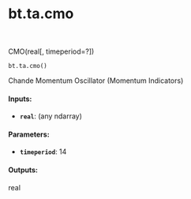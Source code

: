 <div itemscope itemtype="http://developers.google.com/ReferenceObject">
<meta itemprop="name" content="bt.ta.cmo" />
<meta itemprop="path" content="Stable" />
</div>

# bt.ta.cmo

<!-- Insert buttons and diff -->

<table class="tfo-notebook-buttons tfo-api nocontent" align="left">

</table>



CMO(real[, timeperiod=?])

<pre class="devsite-click-to-copy prettyprint lang-py tfo-signature-link">
<code>bt.ta.cmo()
</code></pre>



<!-- Placeholder for "Used in" -->

Chande Momentum Oscillator (Momentum Indicators)

#### Inputs:


* <b>`real`</b>: (any ndarray)


#### Parameters:


* <b>`timeperiod`</b>: 14


#### Outputs:

real
